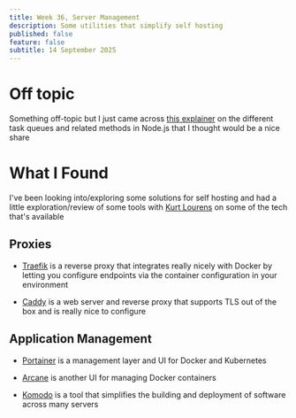 ```yaml
---
title: Week 36, Server Management
description: Some utilities that simplify self hosting
published: false
feature: false
subtitle: 14 September 2025
---
```

# Off topic

Something off-topic but I just came across [this explainer](https://biomousavi.com/difference-between-process-nexttick-setimmediate-and-settimeout-in-node-js) on the different task queues and related methods in Node.js that I thought would be a nice share

# What I Found

I've been looking into/exploring some solutions for self hosting and had a little exploration/review of some tools with [Kurt Lourens](https://kurtlourens.com/) on some of the tech that's available

## Proxies

*   [Traefik](https://github.com/traefik/traefik) is a reverse proxy that integrates really nicely with Docker by letting you configure endpoints via the container configuration in your environment
    
*   [Caddy](https://github.com/caddyserver/caddy) is a web server and reverse proxy that supports TLS out of the box and is really nice to configure
    

## Application Management

*   [Portainer](https://github.com/portainer/portainer) is a management layer and UI for Docker and Kubernetes
    
*   [Arcane](https://github.com/ofkm/arcane) is another UI for managing Docker containers
    
*   [Komodo](https://github.com/moghtech/komodo) is a tool that simplifies the building and deployment of software across many servers